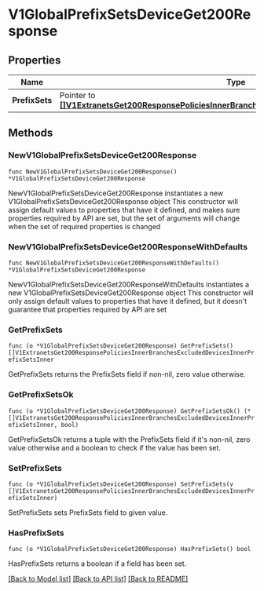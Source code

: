 # V1GlobalPrefixSetsDeviceGet200Response

## Properties

Name | Type | Description | Notes
------------ | ------------- | ------------- | -------------
**PrefixSets** | Pointer to [**[]V1ExtranetsGet200ResponsePoliciesInnerBranchesExcludedDevicesInnerPrefixSetsInner**](V1ExtranetsGet200ResponsePoliciesInnerBranchesExcludedDevicesInnerPrefixSetsInner.md) |  | [optional] 

## Methods

### NewV1GlobalPrefixSetsDeviceGet200Response

`func NewV1GlobalPrefixSetsDeviceGet200Response() *V1GlobalPrefixSetsDeviceGet200Response`

NewV1GlobalPrefixSetsDeviceGet200Response instantiates a new V1GlobalPrefixSetsDeviceGet200Response object
This constructor will assign default values to properties that have it defined,
and makes sure properties required by API are set, but the set of arguments
will change when the set of required properties is changed

### NewV1GlobalPrefixSetsDeviceGet200ResponseWithDefaults

`func NewV1GlobalPrefixSetsDeviceGet200ResponseWithDefaults() *V1GlobalPrefixSetsDeviceGet200Response`

NewV1GlobalPrefixSetsDeviceGet200ResponseWithDefaults instantiates a new V1GlobalPrefixSetsDeviceGet200Response object
This constructor will only assign default values to properties that have it defined,
but it doesn't guarantee that properties required by API are set

### GetPrefixSets

`func (o *V1GlobalPrefixSetsDeviceGet200Response) GetPrefixSets() []V1ExtranetsGet200ResponsePoliciesInnerBranchesExcludedDevicesInnerPrefixSetsInner`

GetPrefixSets returns the PrefixSets field if non-nil, zero value otherwise.

### GetPrefixSetsOk

`func (o *V1GlobalPrefixSetsDeviceGet200Response) GetPrefixSetsOk() (*[]V1ExtranetsGet200ResponsePoliciesInnerBranchesExcludedDevicesInnerPrefixSetsInner, bool)`

GetPrefixSetsOk returns a tuple with the PrefixSets field if it's non-nil, zero value otherwise
and a boolean to check if the value has been set.

### SetPrefixSets

`func (o *V1GlobalPrefixSetsDeviceGet200Response) SetPrefixSets(v []V1ExtranetsGet200ResponsePoliciesInnerBranchesExcludedDevicesInnerPrefixSetsInner)`

SetPrefixSets sets PrefixSets field to given value.

### HasPrefixSets

`func (o *V1GlobalPrefixSetsDeviceGet200Response) HasPrefixSets() bool`

HasPrefixSets returns a boolean if a field has been set.


[[Back to Model list]](../README.md#documentation-for-models) [[Back to API list]](../README.md#documentation-for-api-endpoints) [[Back to README]](../README.md)


